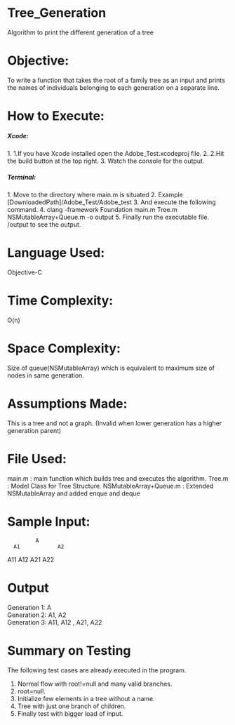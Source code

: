 # Tree_Generation
Algorithm to print the different generation of a tree


# Objective: 
To write a function that takes the root of a family tree as an input and prints the names of individuals belonging to each generation on a separate line.

# How to Execute:
<h5>Xcode:</h5> 
1.	1.If you have Xcode installed  open the Adobe_Test.xcodeproj  file. 
2.	2.Hit the build button at the top right.
3.	Watch the console for the output.

<h5>Terminal:</h5> 
1.	Move to the directory where main.m is situated
2.	Example  [DownloadedPath]/Adobe_Test/Adobe_test
3.	And execute the following command.
4.	clang -framework Foundation main.m Tree.m NSMutableArray+Queue.m  -o output
5.	Finally run the executable file.  /output to see the output.

# Language Used:
 Objective-C

# Time Complexity:
O(n)

# Space Complexity:
 Size of queue(NSMutableArray) which is equivalent to     maximum size of nodes in same generation.

# Assumptions Made: 
This is a tree and not a graph. (Invalid when lower generation has a higher generation parent)



# File Used:
main.m : main function which builds tree and executes the algorithm.
Tree.m :  Model Class for Tree Structure.
NSMutableArray+Queue.m : Extended NSMutableArray and added enque and deque


# Sample Input:
		     A
 	  A1		    A2
A11	 A12		A21 	A22


# Output
Generation 1:  A </br>
Generation 2:  A1, A2 </br>
Generation 3: A11, A12 , A21,  A22 </br>

# Summary on Testing
The following test cases are already executed in the program.
1.	Normal flow with root!=null and many valid branches.
2.	root=null.
3.	Initialize few elements in a tree without a name.
4.	Tree with just one branch of children.
5.	Finally test with bigger load of input.
